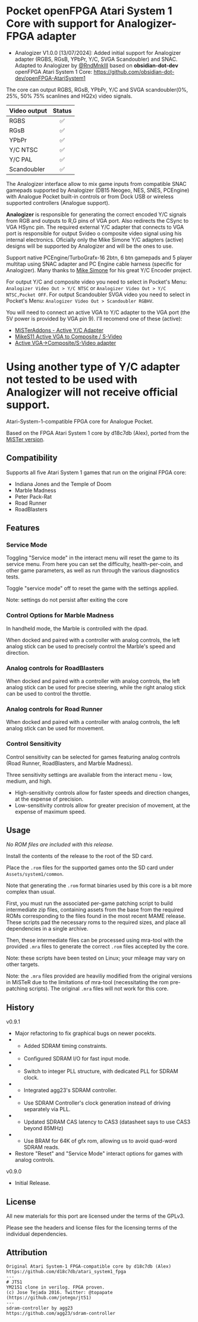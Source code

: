 # Pocket openFPGA Atari System 1 Core with support for Analogizer-FPGA adapter
* Analogizer V1.0.0 [13/07/2024]: Added initial support for Analogizer adapter (RGBS, RGsB, YPbPr, Y/C, SVGA Scandoubler) and SNAC.
Adapted to Analogizer by [@RndMnkIII](https://github.com/RndMnkIII) based on **obsidian-dot-dev** openFPGA Atari System 1 Core:
https://github.com/obsidian-dot-dev/openFPGA-AtariSystem1

The core can output RGBS, RGsB, YPbPr, Y/C and SVGA scandoubler(0%, 25%, 50% 75% scanlines and HQ2x) video signals.

| Video output | Status |
| :----------- | :----: |
| RGBS         |  ✅    |
| RGsB         |  ✅    |
| YPbPr        |  ✅    |
| Y/C NTSC     |  ✅    |
| Y/C PAL      |  ✅    |
| Scandoubler  |  ✅    |

The Analogizer interface allow to mix game inputs from compatible SNAC gamepads supported by Analogizer (DB15 Neogeo, NES, SNES, PCEngine) with Analogue Pocket built-in controls or from Dock USB or wireless supported controllers (Analogue support).

**Analogizer** is responsible for generating the correct encoded Y/C signals from RGB and outputs to R,G pins of VGA port. Also redirects the CSync to VGA HSync pin.
The required external Y/C adapter that connects to VGA port is responsible for output Svideo o composite video signal using his internal electronics. Oficially
only the Mike Simone Y/C adapters (active) designs will be supported by Analogizer and will be the ones to use.

Support native PCEngine/TurboGrafx-16 2btn, 6 btn gamepads and 5 player multitap using SNAC adapter
and PC Engine cable harness (specific for Analogizer). Many thanks to [Mike Simone](https://github.com/MikeS11/MiSTerFPGA_YC_Encoder) for his great Y/C Encoder project.

For output Y/C and composite video you need to select in Pocket's Menu: `Analogizer Video Out > Y/C NTSC` or `Analogizer Video Out > Y/C NTSC,Pocket OFF`.
For output Scandoubler SVGA video you need to select in Pocket's Menu: `Analogizer Video Out > Scandoubler RGBHV`.

You will need to connect an active VGA to Y/C adapter to the VGA port (the 5V power is provided by VGA pin 9). I'll recomend one of these (active):
* [MiSTerAddons - Active Y/C Adapter](https://misteraddons.com/collections/parts/products/yc-active-encoder-board/)
* [MikeS11 Active VGA to Composite / S-Video](https://ultimatemister.com/product/mikes11-active-composite-svideo/)
* [Active VGA->Composite/S-Video adapter](https://antoniovillena.com/product/mikes1-vga-composite-adapter/)

Using another type of Y/C adapter not tested to be used with Analogizer will not receive official support.
============================================================================================================

Atari-System-1-compatible FPGA core for Analogue Pocket.

Based on the FPGA Atari System 1 core by d18c7db (Alex), ported from the [MiSTer version](https://github.com/MiSTer-devel/Arcade-Atari-system1_MiSTer).

## Compatibility

Supports all five Atari System 1 games that run on the original FPGA core:

* Indiana Jones and the Temple of Doom
* Marble Madness
* Peter Pack-Rat
* Road Runner
* RoadBlasters

## Features

### Service Mode

Toggling "Service mode" in the interact menu will reset the game to its service menu.  From here you can set the difficulty, health-per-coin, and other game parameters, as well as run through the various diagnostics tests.

Toggle "service mode" off to reset the game with the settings applied.  

Note: settings do not persist after exiting the core

### Control Options for Marble Madness

In handheld mode, the Marble is controlled with the dpad.

When docked and paired with a controller with analog controls, the left analog stick can be used to precisely control the Marble's speed and direction.

### Analog controls for RoadBlasters

When docked and paired with a controller with analog controls, the left analog stick can be used for precise steering, while the right analog stick can be used to control the throttle.

### Analog controls for Road Runner

When docked and paired with a controller with analog controls, the left analog stick can be used for movement. 

### Control Sensitivity

Control sensitivity can be selected for games featuring analog controls (Road Runner, RoadBlasters, and Marble Madness).  

Three sensitivity settings are available from the interact menu - low, medium, and high.  

- High-sensitivity controls allow for faster speeds and direction changes, at the expense of precision. 
- Low-sensitivity controls allow for greater precision of movement, at the expense of maximum speed.

## Usage

*No ROM files are included with this release.*  

Install the contents of the release to the root of the SD card.

Place the `.rom` files for the supported games onto the SD card under `Assets/system1/common`.

Note that generating the `.rom` format binaries used by this core is a bit more complex than usual.

First, you must run the associated per-game patching script to build intermediate zip files, containing assets from the base from the required ROMs corresponding to the files found in the most recent MAME release. These scripts pad the necessary roms to the required sizes, and place all dependencies in a single archive.

Then, these intermediate files can be processed using mra-tool with the provided `.mra` files to generate the correct `.rom` files accepted by the core.  

Note: these scripts have been tested on Linux; your mileage may vary on other targets.

Note: the `.mra` files provided are heaviliy modified from the original versions in MiSTeR due to the limitations of mra-tool (necessitating the rom pre-patching scripts). The original `.mra` files will not work for this core.

## History

v0.9.1
* Major refactoring to fix graphical bugs on newer pocekts.
* * Added SDRAM timing constraints.
* * Configured SDRAM I/O for fast input mode.
* * Switch to integer PLL structure, with dedicated PLL for SDRAM clock.
* * Integrated agg23's SDRAM controller.
* * Use SDRAM Controller's clock generation instead of driving separately via PLL.
* * Updated SDRAM CAS latency to CAS3 (datasheet says to use CAS3 beyond 85MHz)
* * Use BRAM for 64K of gfx rom, allowing us to avoid quad-word SDRAM reads. 
* Restore "Reset" and "Service Mode" interact options for games with analog controls.

v0.9.0
* Initial Release.

## License

All new materials for this port are licensed under the terms of the GPLv3.

Please see the headers and license files for the licensing terms of the individual dependencies.

## Attribution

```
Original Atari System-1 FPGA-compatible core by d18c7db (Alex)
https://github.com/d18c7db/atari_system1_fpga
---
# JT51
YM2151 clone in verilog. FPGA proven.
(c) Jose Tejada 2016. Twitter: @topapate
(https://github.com/jotego/jt51)
---
sdram-controller by agg23
https://github.com/agg23/sdram-controller
```